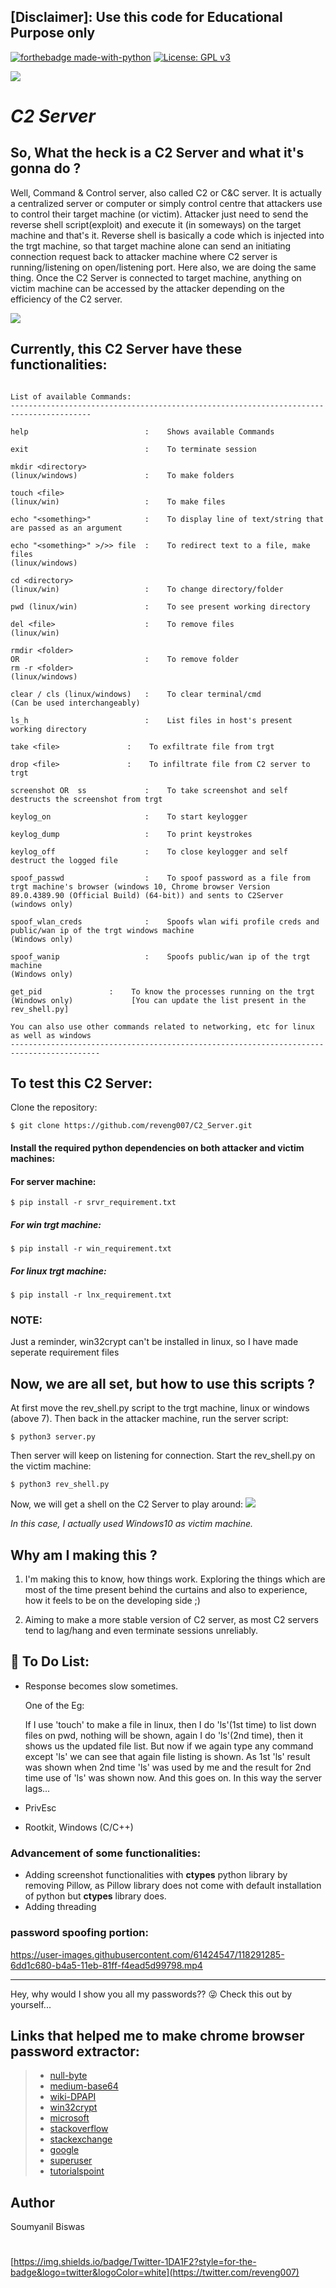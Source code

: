 ## [Disclaimer]: Use this code for Educational Purpose only

[![forthebadge made-with-python](http://ForTheBadge.com/images/badges/made-with-python.svg)](https://www.python.org/)
[![License: GPL v3](https://img.shields.io/badge/License-GPL%20v3-blue.svg)](http://www.gnu.org/licenses/gpl-3.0)

![](https://github.com/reveng007/C2_Server/blob/main/images/banner.png?raw=true)

# ***C2 Server***

## So, What the heck is a C2 Server and what it's gonna do ?

Well, Command & Control server, also called C2 or C&C server. It is actually a centralized server or computer or simply control centre that attackers use to control their target machine (or victim). Attacker just need to send the reverse shell script(exploit) and execute it (in someways) on the target machine and that's it. Reverse shell is basically a code which is injected into the trgt machine, so that target machine alone can send an initiating connection request back to attacker machine where C2 server is running/listening on open/listening port. Here also, we are doing the same thing. Once the C2 Server is connected to target machine, anything on victim machine can be accessed by the attacker depending on the efficiency of the C2 server.

![](https://miro.medium.com/max/1162/1*aNtBQC4GG8klpMxvZ2_WuQ.png)

## Currently, this C2 Server have these functionalities:

```

List of available Commands:
----------------------------------------------------------------------------------------

help                          :    Shows available Commands 

exit                          :    To terminate session

mkdir <directory>
(linux/windows)               :    To make folders

touch <file>
(linux/win)                   :    To make files

echo "<something>"            :    To display line of text/string that are passed as an argument

echo "<something>" >/>> file  :    To redirect text to a file, make files
(linux/windows)

cd <directory>
(linux/win)                   :    To change directory/folder

pwd (linux/win)               :    To see present working directory

del <file>                    :    To remove files
(linux/win)

rmdir <folder>
OR                            :    To remove folder
rm -r <folder>
(linux/windows)

clear / cls (linux/windows)   :    To clear terminal/cmd
(Can be used interchangeably)

ls_h                          :    List files in host's present working directory

take <file>    		      :    To exfiltrate file from trgt

drop <file> 		      :    To infiltrate file from C2 server to trgt

screenshot OR  ss             :    To take screenshot and self destructs the screenshot from trgt

keylog_on                     :    To start keylogger

keylog_dump                   :    To print keystrokes

keylog_off                    :    To close keylogger and self destruct the logged file

spoof_passwd                  :    To spoof password as a file from trgt machine's browser (windows 10, Chrome browser Version 89.0.4389.90 (Official Build) (64-bit)) and sents to C2Server
(windows only)

spoof_wlan_creds              :    Spoofs wlan wifi profile creds and public/wan ip of the trgt windows machine
(Windows only)

spoof_wanip                   :    Spoofs public/wan ip of the trgt machine
(Windows only)

get_pid			      :    To know the processes running on the trgt 
(Windows only)			   [You can update the list present in the rev_shell.py]

You can also use other commands related to networking, etc for linux as well as windows
------------------------------------------------------------------------------------------
```
## To test this C2 Server:
Clone the repository:
```
$ git clone https://github.com/reveng007/C2_Server.git
```
#### Install the required python dependencies on both attacker and victim machines:
#### For server machine:
```
$ pip install -r srvr_requirement.txt
```
##### For win trgt machine:
```
$ pip install -r win_requirement.txt
```
##### For linux trgt machine:
```
$ pip install -r lnx_requirement.txt
```
### NOTE:
Just a reminder, win32crypt can't be installed in linux, so I have made seperate requirement files

## Now, we are all set, but how to use this scripts ?

At first move the rev_shell.py script to the trgt machine, linux or windows (above 7).
Then back in the attacker machine, run the server script:
```
$ python3 server.py
```
Then server will keep on listening for connection. Start the rev_shell.py on the victim machine:
```
$ python3 rev_shell.py
```
Now, we will get a shell on the C2 Server to play around:
![](https://github.com/reveng007/C2_Server/blob/main/images/shell.png?raw=true)

_In this case, I actually used Windows10 as victim machine._

## Why am I making this ?

1. I'm making this to know, how things work. Exploring the things which are most of the time present behind the curtains and also to experience, how it feels to be on the developing side ;)

2. Aiming to make a more stable version of C2 server, as most C2 servers tend to lag/hang and even terminate sessions unreliably.

## :pushpin: To Do List:
- Response becomes slow sometimes.

  One of the Eg: 
 
  If I use 'touch' to make a file in linux, then I do 'ls'(1st time) to list down files on pwd, nothing will be shown, again I do 'ls'(2nd time), then it shows us the updated file list. But now if we again type any command except 'ls'
    we can see that again file listing is shown. As 1st 'ls' result was shown when 2nd time 'ls' was
    used  by me and the result for 2nd time use of 'ls' was shown now. And this goes on.
In this way the server lags...

- PrivEsc
- Rootkit, Windows (C/C++)

### Advancement of some functionalities:

- Adding screenshot functionalities with **ctypes** python library by removing Pillow, as Pillow library does not come with default installation of python but **ctypes** library does.
- Adding threading

### password spoofing portion:

https://user-images.githubusercontent.com/61424547/118291285-6dd1c680-b4a5-11eb-81ff-f4ead5d99798.mp4

---
Hey, why would I show you all my passwords?? :stuck_out_tongue_winking_eye:
Check this out by yourself...

## Links that helped me to make chrome browser password extractor:

>- [null-byte](https://null-byte.wonderhowto.com/forum/extract-passwords-password-extraction-with-passgetter-0339053/)
>- [medium-base64](https://medium.com/swlh/powering-the-internet-with-base64-d823ec5df747)
>- [wiki-DPAPI](https://en.wikipedia.org/wiki/Data_Protection_API)
>- [win32crypt](https://yiyibooks.cn/__src__/meikunyuan6/pywin32/pywin32/PyWin32/win32crypt.html)
>- [microsoft](https://docs.microsoft.com/en-us/windows/win32/api/dpapi/nf-dpapi-cryptprotectdata?redirectedfrom=MSDN)
>- [stackoverflow](https://stackoverflow.com/questions/61099492/chrome-80-password-file-decryption-in-python)
>- [stackexchange](https://crypto.stackexchange.com/questions/78095/iv-generation-best-practice-for-aes-256-cbc#:~:text=1%20Answer&text=answer%20was%20accepted%E2%80%A6-,I%20saw%20some%20SWIFT%20code%20that%20generates%20IV%20for%20AES,zA%2DZ0%2D9%20space.)
>- [google](https://cloud.google.com/security/encryption-at-rest/default-encryption)
>- [superuser](https://superuser.com/questions/146742/how-does-google-chrome-store-passwords#:~:text=The%20passwords%20are%20encrypted%20and,API%20function%20for%20encrypting%20data)
>- [tutorialspoint](https://www.tutorialspoint.com/python_data_access/python_sqlite_cursor_object.htm)

## Author
Soumyanil Biswas
#
[https://img.shields.io/badge/Twitter-1DA1F2?style=for-the-badge&logo=twitter&logoColor=white](https://twitter.com/reveng007)
